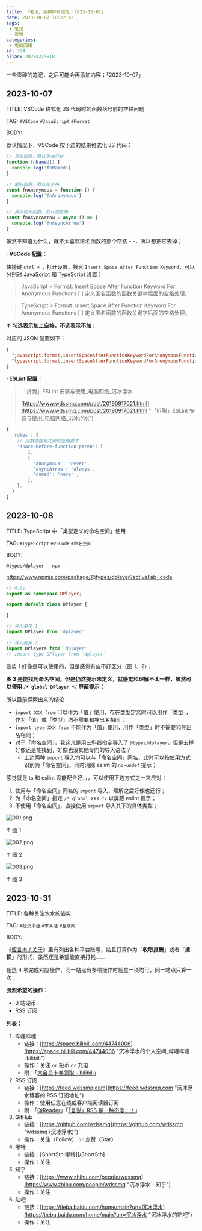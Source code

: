 ```yaml
---
title: 「笔记」各种碎片信息「2023-10-07」
date: 2023-10-07 18:22:42
tags:
 - 笔记
 - 折腾
categories:
 - 电脑网络
id: 764
alias: 20230223818
---
```


一些零碎的笔记，之后可能会再添加内容；「2023-10-07」

<!--more-->


## 2023-10-07

TITLE: VSCode 格式化 JS 代码时的函数括号前的空格问题

TAG: `#VSCode` `#JavaScript` `#Format`

BODY:

默认情况下，VSCode 按下边的结果格式化 JS 代码：

```js
// 具名函数，默认不加空格
function fnNamed() {
  console.log('fnNamed')
}

// 匿名函数，默认加空格
const fnAnonymous = function () {
  console.log('fnAnonymous')
}

// 异步箭头函数，默认加空格
const fnAsyncArrow = async () => {
  console.log('fnAsyncArrow')
}

```

虽然不知道为什么，就不太喜欢匿名函数的那个空格 - -，所以想把它去掉；

**· VSCode 配置：**

快捷键 `ctrl + ,` 打开设置，搜索 `Insert Space After Function Keyword`，可以分别对 JavaScript 和 TypeScript 设置：

> JavaScript > Format: Insert Space After Function Keyword For Anonymous Functions
> [ ] 定义匿名函数的函数关键字后面的空格处理。

> TypeScript > Format: Insert Space After Function Keyword For Anonymous Functions
> [ ] 定义匿名函数的函数关键字后面的空格处理。

**↑ 勾选表示加上空格，不选表示不加；**


对应的 JSON 配置如下：

```json
{
  "javascript.format.insertSpaceAfterFunctionKeywordForAnonymousFunctions": false,
  "typescript.format.insertSpaceAfterFunctionKeywordForAnonymousFunctions": false
}

```

**· ESLint 配置：**


> 「折腾」ESLint 安装与使用\_电脑网络\_沉冰浮水
>
> [https://www.wdssmq.com/post/20190917021.html](https://www.wdssmq.com/post/20190917021.html "「折腾」ESLint 安装与使用\_电脑网络\_沉冰浮水")


```js
{
  'rules': {
    // 函数圆括号之前的空格要求
    'space-before-function-paren': [
        1,
        {
          'anonymous': 'never',
          'asyncArrow': 'always',
          'named': 'never',
        },
    ],
  }
}

```

<!-- 「- -」 -->

## 2023-10-08

TITLE: TypeScript 中「类型定义的命名空间」使用

TAG: `#TypeScript` `#VSCode` `#命名空间`

BODY:

`@types/dplayer - npm`

https://www.npmjs.com/package/@types/dplayer?activeTab=code

```ts
// d.ts
export as namespace DPlayer;

export default class DPlayer {

}

// 导入姿势 1
import DPlayer from 'dplayer'

// 导入姿势 2
import DPlayerX from 'dplayer'
// import type DPlayer from 'dplayer'

```

姿势 1 好像是可以使用的，但是感觉有些不好区分（图 1、2）；

**图 3 是能找到命名空间，但是仍然提示未定义，就感觉和理解不太一样，虽然可以使用 `/* global DPlayer */` 屏蔽提示；**

所以目前探索出来的结论：

- `import XXX from` 可以作为「值」使用，存在类型定义时可以用作「类型」，作为「值」或「类型」均不需要和导出名相同；
- `import type XXX from` 不能作为「值」使用，用作「类型」时不需要和导出名相同；
- 对于「命名空间」，我这儿是用三斜线指定导入了 `@types/dplayer`，但是去掉好像还是能找到，好像也没其他专门的导入语法？
    - 上边两种 `import` 导入均可以与「命名空间」同名，此时可以按使用方式识别为「命名空间」，同时消除 eslint 的 `no-undef` 提示；

感觉就是 ts 和 eslint 没能配合好，，，可以使用下边方式之一来应对：

1. 使用与「命名空间」同名的 `import` 导入，理解之后好像也还行；
2. 为「命名空间」指定 `/* global XXX */` 以屏蔽 eslint 提示；
3. 不使用「命名空间」，直接使用 `import` 导入其下的具体类型；

![001.png](https://s2.loli.net/2023/10/08/X3VZdkK9rWs8Lul.png)

↑ 图 1

![002.png](https://s2.loli.net/2023/10/08/X1Bs53KWtPJIjhp.png)

↑ 图 2

![003.png](https://s2.loli.net/2023/10/08/dYCiA5XhSwFKn8N.png)

↑ 图 3


## 2023-10-31 <span id="2023-10-31"> </span>

TITLE: 各种关注水水的姿势

TAG: `#社交平台` `#求关注` `#互联网`

BODY:

《[留言本 / 关于](https://www.wdssmq.com/guestbook.html#h3-u5176u4ED6u51FAu6CA1u5730u70B9u548Cu4FE1u606F "留言本 / 关于")》里有列出各种平台账号，姑且打算作为「**收取报酬**」或者「**抵扣**」的形式，虽然还是希望能直接打钱……

任选 4 项完成对应操作，同一站点有多项操作时任意一项均可，同一站点只算一次；

**强烈希望的操作：**

- B 站硬币
- RSS 订阅

**列表：**

1. 哔哩哔哩
      - 链接：[https://space.bilibili.com/44744006](https://space.bilibili.com/44744006 "沉冰浮水的个人空间\_哔哩哔哩\_bilibili")
      - 操作：关注 `or` 投币 `or` 充电
      - 附：「[大会员卡券领取 - bilibili](https://account.bilibili.com/account/big/myPackage "大会员卡券领取 - bilibili")」
2. RSS 订阅
      - 链接：[https://feed.wdssmq.com](https://feed.wdssmq.com "沉冰浮水博客的 RSS 订阅地址")
      - 操作：使用任意在线或客户端阅读器订阅
      - 附：「[QiReader](https://www.qireader.com.cn/ "QiReader - A modern web RSS reader")」「[「言说」RSS 是一种态度！！](https://www.wdssmq.com/post/20201231613.html "「言说」RSS 是一种态度！！")」
3. GitHub
      - 链接：[https://github.com/wdssmq](https://github.com/wdssmq "wdssmq (沉冰浮水)")
      - 操作：关注（Follow） `or` 点赞（Star）
4. 嘟特
      - 链接：[ShortSth:嘟特][/ShortSth]
      - 操作：关注
5. 知乎
      - 链接：[https://www.zhihu.com/people/wdssmq](https://www.zhihu.com/people/wdssmq "沉冰浮水 - 知乎")
      - 操作：关注
6. 贴吧
      - 链接：[https://tieba.baidu.com/home/main?un=沉冰浮水](https://tieba.baidu.com/home/main?un=沉冰浮水 "沉冰浮水的贴吧")
      - 操作：关注


<!-- 「列表」文本信息类平台账号汇总_列表纪事_沉冰浮水
https://www.wdssmq.com/post/20201030387.html -->
